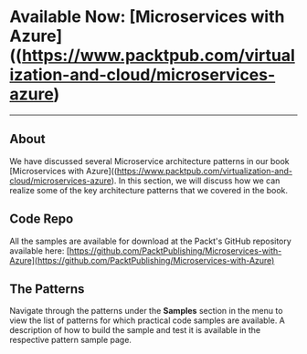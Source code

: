 # Available Now: [Microservices with Azure]((https://www.packtpub.com/virtualization-and-cloud/microservices-azure)
---

## About
We have discussed several Microservice architecture patterns in our book [Microservices with Azure]((https://www.packtpub.com/virtualization-and-cloud/microservices-azure). In this section, we will discuss how we can realize some of the key architecture patterns that we covered in the book.

## Code Repo
All the samples are available for download at the Packt's GitHub repository available here: [https://github.com/PacktPublishing/Microservices-with-Azure](https://github.com/PacktPublishing/Microservices-with-Azure)

## The Patterns
Navigate through the patterns under the **Samples** section in the menu to view the list of patterns for which practical code samples are available. A description of how to build the sample and test it is available in the respective pattern sample page.
